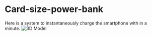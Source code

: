 # Card-size-power-bank
Here is a system to instantaneously charge the smartphone with in a minute. 
![3D Model](https://user-images.githubusercontent.com/56249313/144719758-e9514daa-7922-4f8d-ae73-4ee09f65bc69.png)

